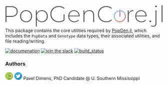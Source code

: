 ![logo](misc/popgencore.png)
This package contains the core utilities required by [PopGen.jl](https://github.com/biojulia/PopGen.jl), which includes the `PopData` and `Genotype` data types, their associated utilities, and file reading/writing.

[![documenation](https://img.shields.io/badge/docs-stable-informational?style=for-the-badge&logo=Read%20The%20Docs&logoColor=white)](https://BioJulia.net/PopGen.jl/) 
[![join the slack](https://img.shields.io/badge/slack-join%20PopGen.jl-9d72b1?style=for-the-badge&logo=slack)](https://join.slack.com/t/popgenjl/shared_invite/zt-deam65n8-DuBs2z1oDtsbBuRplJW~Pg)
[![build_status](https://img.shields.io/github/workflow/status/BioJulia/PopGenCore.jl/dev_ci?label=Dev%20Build&logo=GitHub&style=for-the-badge)](#authors)

### Authors

[![author info](misc/orcid.png)](https://orcid.org/0000-0003-3823-0373) [![alt text](misc/twitter.png)](https://twitter.com/PVDimens) Pavel Dimens, PhD Candidate @ U. Southern Mississippi
